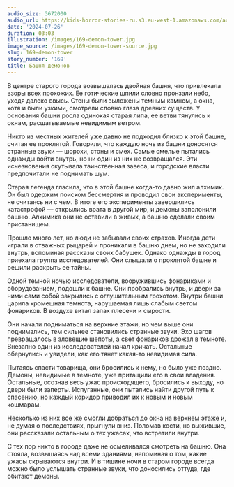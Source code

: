 ```yaml
---
audio_size: 3672000
audio_url: https://kids-horror-stories-ru.s3.eu-west-1.amazonaws.com/audio/169-demon-tower.mp3
date: '2024-07-26'
duration: 03:03
illustration: /images/169-demon-tower.jpg
image_source: /images/169-demon-tower-source.jpg
slug: 169-demon-tower
story_number: '169'
title: Башня демонов
---
```


В центре старого города возвышалась двойная башня, что привлекала взоры всех прохожих. Ее готические шпили словно пронзали небо, уходя далеко ввысь. Стены были выложены темным камнем, а окна, хотя и были узкими, смотрели словно глаза древних существ. У основания башни росла одинокая старая липа, ее ветви тянулись к окнам, расшатываемые невидимым ветром.

Никто из местных жителей уже давно не подходил близко к этой башне, считая ее проклятой. Говорили, что каждую ночь из башни доносятся странные звуки — шорохи, стоны и смех. Самые смелые пытались однажды войти внутрь, но ни один из них не возвращался. Эти исчезновения окутывала таинственная завеса, и городские власти предпочитали не поднимать шум.

Старая легенда гласила, что в этой башне когда-то давно жил алхимик. Он был одержим поиском бессмертия и проводил свои эксперименты, не считаясь ни с чем. В итоге его эксперименты завершились катастрофой — открылись врата в другой мир, и демоны заполонили башню. Алхимика они не оставили в живых, а башню сделали своим пристанищем.

Прошло много лет, но люди не забывали своих страхов. Иногда дети играли в отважных рыцарей и проникали в башню днем, но не заходили внутрь, вспоминая рассказы своих бабушек. Однако однажды в город приехала группа исследователей. Они слышали о проклятой башне и решили раскрыть ее тайны.

Одной темной ночью исследователи, вооружившись фонариками и оборудованием, подошли к башне. Они пробрались внутрь, и двери за ними сами собой закрылись с оглушительным грохотом. Внутри башни царила кромешная темнота, нарушаемая лишь слабым светом фонариков. В воздухе витал запах плесени и сырости.

Они начали подниматься на верхние этажи, но чем выше они поднимались, тем сильнее становились странные звуки. Эхо шагов превращалось в зловещие шепоты, а свет фонариков дрожал в темноте. Внезапно один из исследователей начал кричать. Остальные обернулись и увидели, как его тянет какая-то невидимая сила.

Пытаясь спасти товарища, они бросились к нему, но было уже поздно. Демоны, невидимые в темноте, уже притащили его в свои владения. Остальные, осознав весь ужас происходящего, бросились к выходу, но двери были заперты. Испуганные, они пытались найти другой путь к спасению, но каждый коридор приводил их к новым и новым кошмарам.

Несколько из них все же смогли добраться до окна на верхнем этаже и, не думая о последствиях, прыгнули вниз. Поломав кости, но выжившие, они рассказали остальным о тех ужасах, что встретили внутри.

С тех пор никто в городе даже не осмеливался смотреть на башню. Она стояла, возвышаясь над всеми зданиями, напоминая о том, какие ужасы скрываются внутри. И в тишине ночи в старом городе всегда можно было услышать странные звуки, что доносились оттуда, где обитают демоны.